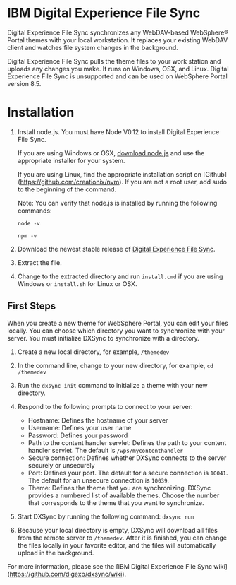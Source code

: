# IBM Digital Experience File Sync
Digital Experience File Sync synchronizes any WebDAV-based WebSphere® Portal themes with your local workstation. It replaces your existing WebDAV client and watches file system changes in the background.

Digital Experience File Sync pulls the theme files to your work station and uploads any changes you make. It runs on Windows, OSX, and Linux. Digital Experience File Sync is unsupported and can be used on WebSphere Portal version 8.5.

# Installation
1. Install node.js. You must have Node V0.12 to install Digital Experience File Sync.  

    If you are using Windows or OSX, [download node.js](https://nodejs.org/download/) and use the appropriate installer for your system.  

    If you are using Linux, find the appropriate installation script on [Github] (https://github.com/creationix/nvm). If you are not a root user, add sudo to the beginning of the command. 

   Note: You can verify that node.js is installed by running the following commands:

     `node -v`

     `npm -v`

4. Download the newest stable release of [Digital Experience File Sync](https://github.com/digexp/dxsync).  

5. Extract the file.  

6. Change to the extracted directory and run `install.cmd` if you are using Windows or `install.sh` for Linux or OSX.

## First Steps
When you create a new theme for WebSphere Portal, you can edit your files locally. You can choose which directory you want to synchronize with your server. You must initialize DXSync to synchronize with a directory.

1. Create a new local directory, for example, `/themedev`

2. In the command line, change to your new directory, for example, `cd /themedev`

3. Run the `dxsync init` command to initialize a theme with your new directory.

4. Respond to the following prompts to connect to your server:
	* Hostname: Defines the hostname of your server
	* Username: Defines your user name
	* Password: Defines your password
	* Path to the content handler servlet: Defines the path to your content handler servlet. The default is `/wps/mycontenthandler`
	* Secure connection: Defines whether DXSync connects to the server securely or unsecurely
	* Port: Defines your port. The default for a secure connection is `10041`. The default for an unsecure connection is `10039`.
	* Theme: Defines the theme that you are synchronizing. DXSync provides a numbered list of available themes. Choose the number that corresponds to the theme that you want to synchronize.

5. Start DXSync by running the following command: `dxsync run`

6. Because your local directory is empty, DXSync will download all files from the remote server to `/themedev`. After it is finished, you can change the files locally in your favorite editor, and the files will automatically upload in the background.

For more information, please see the [IBM Digital Experience File Sync wiki] (https://github.com/digexp/dxsync/wiki).
